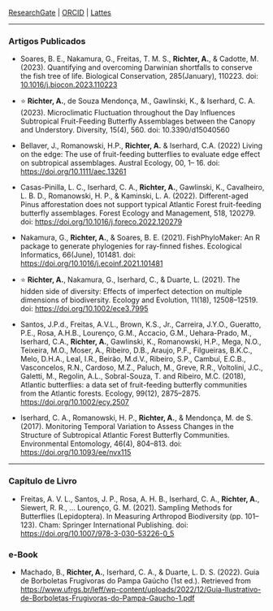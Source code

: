 
[ResearchGate](https://www.researchgate.net/profile/Aline-Richter-2)  \|  [ORCID](https://orcid.org/0000-0001-6385-153X)  \|  [Lattes](https://lattes.cnpq.br/2839804543359742)

---
### Artigos Publicados
* Soares, B. E., Nakamura, G., Freitas, T. M. S., **Richter, A.**, & Cadotte, M. (2023). Quantifying and overcoming Darwinian shortfalls to conserve the fish tree of life. Biological Conservation, 285(January), 110223. doi: [10.1016/j.biocon.2023.110223](https://doi.org/10.1016/j.biocon.2023.110223)

* ⭐ **Richter, A.**, de Souza Mendonça, M., Gawlinski, K., & Iserhard, C. A. (2023). Microclimatic Fluctuation throughout the Day Influences Subtropical Fruit-Feeding Butterfly Assemblages between the Canopy and Understory. Diversity, 15(4), 560. doi: 10.3390/d15040560

*  Bellaver, J., Romanowski, H.P., **Richter, A.** & Iserhard, C.A. (2022) Living on the edge: The use of fruit-feeding butterflies to evaluate edge effect on subtropical assemblages. Austral Ecology, 00, 1– 16. doi: https://doi.org/10.1111/aec.13261

* Casas-Pinilla, L. C., Iserhard, C. A., **Richter, A.**, Gawlinski, K., Cavalheiro, L. B. D., Romanowski, H. P., & Kaminski, L. A. (2022). Different-aged Pinus afforestation does not support typical Atlantic Forest fruit-feeding butterfly assemblages. Forest Ecology and Management, 518, 120279. doi: https://doi.org/10.1016/j.foreco.2022.120279

* Nakamura, G., **Richter, A.**, & Soares, B. E. (2021). FishPhyloMaker: An R package to generate phylogenies for ray-finned fishes. Ecological Informatics, 66(June), 101481. doi: https://doi.org/10.1016/j.ecoinf.2021.101481

* ⭐ **Richter, A.**, Nakamura, G., Iserhard, C., & Duarte, L. (2021). The hidden side of diversity: Effects of imperfect detection on multiple dimensions of biodiversity. Ecology and Evolution, 11(18), 12508–12519. doi: https://doi.org/10.1002/ece3.7995

* Santos, J.P.d., Freitas, A.V.L., Brown, K.S., Jr., Carreira, J.Y.O., Gueratto, P.E., Rosa, A.H.B., Lourenço, G.M., Accacio, G.M., Uehara-Prado, M., Iserhard, C.A., **Richter, A.**, Gawlinski, K., Romanowski, H.P., Mega, N.O., Teixeira, M.O., Moser, A., Ribeiro, D.B., Araujo, P.F., Filgueiras, B.K.C., Melo, D.H.A., Leal, I.R., Beirão, M.d.V., Ribeiro, S.P., Cambuí, E.C.B., Vasconcelos, R.N., Cardoso, M.Z., Paluch, M., Greve, R.R., Voltolini, J.C., Galetti, M., Regolin, A.L., Sobral-Souza, T. and Ribeiro, M.C. (2018), Atlantic butterflies: a data set of fruit-feeding butterfly communities from the Atlantic forests. Ecology, 99(12), 2875–2875. https://doi.org/10.1002/ecy.2507

* Iserhard, C. A., Romanowski, H. P., **Richter, A.**, & Mendonça, M. de S. (2017). Monitoring Temporal Variation to Assess Changes in the Structure of Subtropical Atlantic Forest Butterfly Communities. Environmental Entomology, 46(4), 804–813. doi: https://doi.org/10.1093/ee/nvx115

---
### Capítulo de Livro
* Freitas, A. V. L., Santos, J. P., Rosa, A. H. B., Iserhard, C. A., **Richter, A.**, Siewert, R. R., … Lourenço, G. M. (2021). Sampling Methods for Butterflies (Lepidoptera). In Measuring Arthropod Biodiversity (pp. 101–123). Cham: Springer International Publishing. doi: https://doi.org/10.1007/978-3-030-53226-0_5

### e-Book
* Machado, B., **Richter, A.**, Iserhard, C. A., & Duarte, L. D. S. (2022). Guia de Borboletas Frugívoras do Pampa Gaúcho (1st ed.). Retrieved from https://www.ufrgs.br/leff/wp-content/uploads/2022/12/Guia-Ilustrativo-de-Borboletas-Frugivoras-do-Pampa-Gaucho-1.pdf
